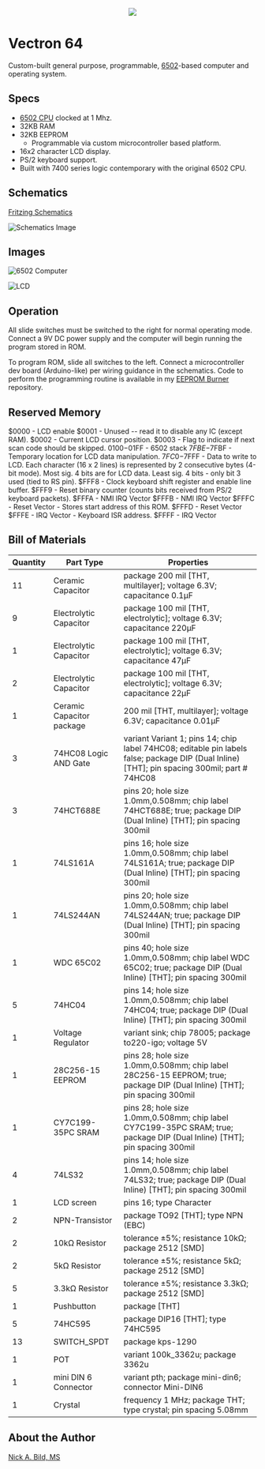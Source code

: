 <p align="center">
<img src="https://raw.githubusercontent.com/nickbild/6502_os/master/img/vectron_logo_small.png">
</p>

# Vectron 64

Custom-built general purpose, programmable, [6502](https://en.wikipedia.org/wiki/MOS_Technology_6502)-based computer and operating system.

## Specs

* [6502 CPU](https://en.wikipedia.org/wiki/MOS_Technology_6502) clocked at 1 Mhz.
* 32KB RAM
* 32KB EEPROM
  - Programmable via custom microcontroller based platform.
* 16x2 character LCD display.
* PS/2 keyboard support.
* Built with 7400 series logic contemporary with the original 6502 CPU.

## Schematics

[Fritzing Schematics](https://raw.githubusercontent.com/nickbild/6502_os/master/schematics/6502_computer.fzz)

![Schematics Image](https://raw.githubusercontent.com/nickbild/6502_os/master/schematics/6502_computer_bb.png)

## Images

![6502 Computer](https://raw.githubusercontent.com/nickbild/6502_os/master/img/20190407_151837.jpg)

![LCD](https://raw.githubusercontent.com/nickbild/6502_os/master/img/20181110_210151.jpg)

## Operation

All slide switches must be switched to the right for normal operating mode.  Connect a 9V DC power supply and the computer will begin running the program stored in ROM.

To program ROM, slide all switches to the left.  Connect a microcontroller dev board (Arduino-like) per wiring guidance in the schematics.  Code to perform the programming routine is available in my [EEPROM Burner](https://github.com/nickbild/eeprom_burner) repository.

## Reserved Memory

$0000 - LCD enable
$0001 - Unused -- read it to disable any IC (except RAM).
$0002 - Current LCD cursor position.
$0003 - Flag to indicate if next scan code should be skipped.
$0100-$01FF - 6502 stack
$7FBE-$7FBF - Temporary location for LCD data manipulation.
$7FC0-$7FFF - Data to write to LCD.
              Each character (16 x 2 lines) is represented by
              2 consecutive bytes (4-bit mode).
              Most sig. 4 bits are for LCD data.
              Least sig. 4 bits - only bit 3 used (tied to RS pin).
$FFF8 - Clock keyboard shift register and enable line buffer.
$FFF9 - Reset binary counter (counts bits received from PS/2 keyboard packets).
$FFFA - NMI IRQ Vector
$FFFB - NMI IRQ Vector
$FFFC - Reset Vector - Stores start address of this ROM.
$FFFD - Reset Vector
$FFFE - IRQ Vector - Keyboard ISR address.
$FFFF - IRQ Vector

## Bill of Materials

| Quantity | Part Type | Properties |
| -------- | --------- | ---------- |
| 11	| Ceramic Capacitor	| package 200 mil [THT, multilayer]; voltage 6.3V; capacitance 0.1µF |
| 9	| Electrolytic Capacitor | package 100 mil [THT, electrolytic]; voltage 6.3V; capacitance 220µF |
| 1	| Electrolytic Capacitor | package 100 mil [THT, electrolytic]; voltage 6.3V; capacitance 47µF |
| 2	| Electrolytic Capacitor | package 100 mil [THT, electrolytic]; voltage 6.3V; capacitance 22µF |
| 1	| Ceramic Capacitor	package | 200 mil [THT, multilayer]; voltage 6.3V; capacitance 0.01µF |
| 3	| 74HC08 Logic AND Gate	| variant Variant 1; pins 14; chip label 74HC08; editable pin labels false; package DIP (Dual Inline) [THT]; pin spacing 300mil; part # 74HC08 |
| 3	| 74HCT688E	| pins 20; hole size 1.0mm,0.508mm; chip label 74HCT688E; true; package DIP (Dual Inline) [THT]; pin spacing 300mil |
| 1	| 74LS161A	| pins 16; hole size 1.0mm,0.508mm; chip label 74LS161A; true; package DIP (Dual Inline) [THT]; pin spacing 300mil |
| 1	| 74LS244AN	| pins 20; hole size 1.0mm,0.508mm; chip label 74LS244AN; true; package DIP (Dual Inline) [THT]; pin spacing 300mil |
| 1	| WDC 65C02	| pins 40; hole size 1.0mm,0.508mm; chip label WDC 65C02; true; package DIP (Dual Inline) [THT]; pin spacing 300mil |
| 5	| 74HC04 | pins 14; hole size 1.0mm,0.508mm; chip label 74HC04; true; package DIP (Dual Inline) [THT]; pin spacing 300mil |
| 1	| Voltage Regulator	| variant sink; chip 78005; package to220-igo; voltage 5V |
| 1	| 28C256-15 EEPROM | pins 28; hole size 1.0mm,0.508mm; chip label 28C256-15 EEPROM; true; package DIP (Dual Inline) [THT]; pin spacing 300mil |
| 1	| CY7C199-35PC SRAM | pins 28; hole size 1.0mm,0.508mm; chip label CY7C199-35PC SRAM; true; package DIP (Dual Inline) [THT]; pin spacing 300mil |
| 4	| 74LS32 | pins 14; hole size 1.0mm,0.508mm; chip label 74LS32; true; package DIP (Dual Inline) [THT]; pin spacing 300mil |
| 1	| LCD screen | pins 16; type Character |
| 2	| NPN-Transistor | package TO92 [THT]; type NPN (EBC) |
| 2	| 10kΩ Resistor | tolerance ±5%; resistance 10kΩ; package 2512 [SMD] |
| 2	| 5kΩ Resistor | tolerance ±5%; resistance 5kΩ; package 2512 [SMD] |
| 5	| 3.3kΩ Resistor | tolerance ±5%; resistance 3.3kΩ; package 2512 [SMD] |
| 1	| Pushbutton | package [THT] |
| 5	| 74HC595 | package DIP16 [THT]; type 74HC595 |
| 13	| SWITCH_SPDT | package kps-1290 |
| 1	| POT | variant 100k_3362u; package 3362u |
| 1	| mini DIN 6 Connector | variant pth; package mini-din6; connector Mini-DIN6 |
| 1	| Crystal | frequency 1 MHz; package THT; type crystal; pin spacing 5.08mm |

## About the Author

[Nick A. Bild, MS](https://nickbild79.firebaseapp.com/#!/)
